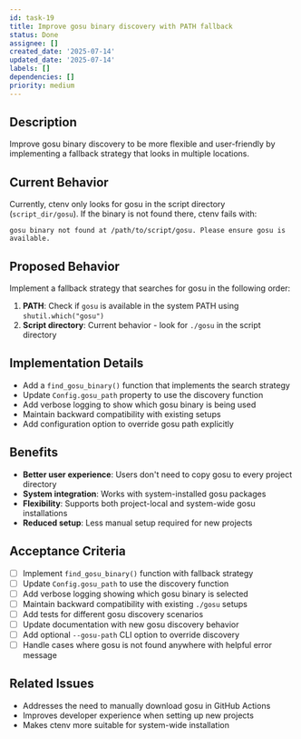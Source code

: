 ```yaml
---
id: task-19
title: Improve gosu binary discovery with PATH fallback
status: Done
assignee: []
created_date: '2025-07-14'
updated_date: '2025-07-14'
labels: []
dependencies: []
priority: medium
---
```


## Description

Improve gosu binary discovery to be more flexible and user-friendly by implementing a fallback strategy that looks in multiple locations.

## Current Behavior

Currently, ctenv only looks for gosu in the script directory (`script_dir/gosu`). If the binary is not found there, ctenv fails with:
```
gosu binary not found at /path/to/script/gosu. Please ensure gosu is available.
```

## Proposed Behavior

Implement a fallback strategy that searches for gosu in the following order:

1. **PATH**: Check if `gosu` is available in the system PATH using `shutil.which("gosu")`
2. **Script directory**: Current behavior - look for `./gosu` in the script directory

## Implementation Details

- Add a `find_gosu_binary()` function that implements the search strategy
- Update `Config.gosu_path` property to use the discovery function
- Add verbose logging to show which gosu binary is being used
- Maintain backward compatibility with existing setups
- Add configuration option to override gosu path explicitly

## Benefits

- **Better user experience**: Users don't need to copy gosu to every project directory
- **System integration**: Works with system-installed gosu packages
- **Flexibility**: Supports both project-local and system-wide gosu installations
- **Reduced setup**: Less manual setup required for new projects

## Acceptance Criteria

- [ ] Implement `find_gosu_binary()` function with fallback strategy
- [ ] Update `Config.gosu_path` to use the discovery function
- [ ] Add verbose logging showing which gosu binary is selected
- [ ] Maintain backward compatibility with existing `./gosu` setups
- [ ] Add tests for different gosu discovery scenarios
- [ ] Update documentation with new gosu discovery behavior
- [ ] Add optional `--gosu-path` CLI option to override discovery
- [ ] Handle cases where gosu is not found anywhere with helpful error message

## Related Issues

- Addresses the need to manually download gosu in GitHub Actions
- Improves developer experience when setting up new projects
- Makes ctenv more suitable for system-wide installation
